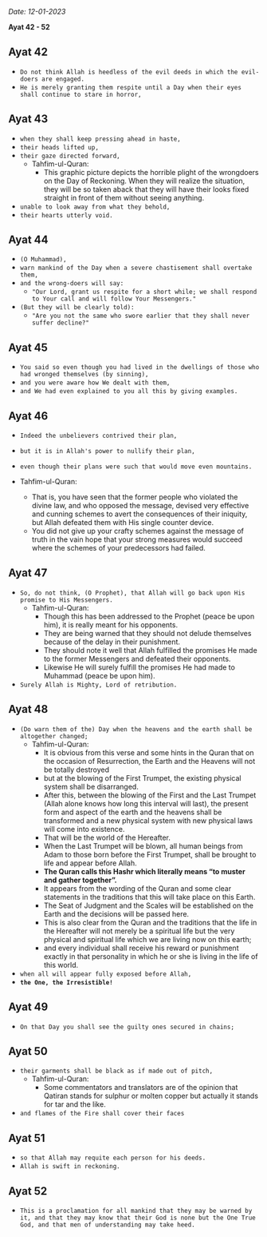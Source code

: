 *Date: 12-01-2023*

**Ayat 42 - 52**


## Ayat 42

- `Do not think Allah is heedless of the evil deeds in which the evil-doers are engaged.`
- `He is merely granting them respite until a Day when their eyes shall continue to stare in horror,`

## Ayat 43

- `when they shall keep pressing ahead in haste,`
- `their heads lifted up,`
- `their gaze directed forward,`
  - Tahfim-ul-Quran:
    - This graphic picture depicts the horrible plight of the wrongdoers on the Day of Reckoning. When they will realize the situation, they will be so taken aback that they will have their looks fixed straight in front of them without seeing anything.
- `unable to look away from what they behold,`
- `their hearts utterly void.`

## Ayat 44

- `(O Muhammad),`
- `warn mankind of the Day when a severe chastisement shall overtake them,`
- `and the wrong-doers will say:`
  - `"Our Lord, grant us respite for a short while; we shall respond to Your call and will follow Your Messengers."`
- `(But they will be clearly told):`
  - `"Are you not the same who swore earlier that they shall never suffer decline?"`

## Ayat 45

- `You said so even though you had lived in the dwellings of those who had wronged themselves (by sinning),`
- `and you were aware how We dealt with them,`
- `and We had even explained to you all this by giving examples.`

## Ayat 46

- `Indeed the unbelievers contrived their plan,`
- `but it is in Allah's power to nullify their plan,`
- `even though their plans were such that would move even mountains.`

- Tahfim-ul-Quran:
  - That is, you have seen that the former people who violated the divine law, and who opposed the message, devised very effective and cunning schemes to avert the consequences of their iniquity, but Allah defeated them with His single counter device.
  - You did not give up your crafty schemes against the message of truth in the vain hope that your strong measures would succeed where the schemes of your predecessors had failed.

## Ayat 47

- `So, do not think, (O Prophet), that Allah will go back upon His promise to His Messengers.`
  - Tahfim-ul-Quran:
    - Though this has been addressed to the Prophet (peace be upon him), it is really meant for his opponents.
    - They are being warned that they should not delude themselves because of the delay in their punishment.
    - They should note it well that Allah fulfilled the promises He made to the former Messengers and defeated their opponents. 
    - Likewise He will surely fulfill the promises He had made to Muhammad (peace be upon him).
- `Surely Allah is Mighty, Lord of retribution.`

## Ayat 48

- `(Do warn them of the) Day when the heavens and the earth shall be altogether changed;`
  - Tahfim-ul-Quran:
    - It is obvious from this verse and some hints in the Quran that on the occasion of Resurrection, the Earth and the Heavens will not be totally destroyed
    - but at the blowing of the First Trumpet, the existing physical system shall be disarranged.
    - After this, between the blowing of the First and the Last Trumpet (Allah alone knows how long this interval will last), the present form and aspect of the earth and the heavens shall be transformed and a new physical system with new physical laws will come into existence.
    - That will be the world of the Hereafter.
    - When the Last Trumpet will be blown, all human beings from Adam to those born before the First Trumpet, shall be brought to life and appear before Allah.
    - **The Quran calls this Hashr which literally means “to muster and gather together”.**
    - It appears from the wording of the Quran and some clear statements in the traditions that this will take place on this Earth.
    - The Seat of Judgment and the Scales will be established on the Earth and the decisions will be passed here.
    - This is also clear from the Quran and the traditions that the life in the Hereafter will not merely be a spiritual life but the very physical and spiritual life which we are living now on this earth;
    - and every individual shall receive his reward or punishment exactly in that personality in which he or she is living in the life of this world.
- `when all will appear fully exposed before Allah,`
- **`the One, the Irresistible!`**

## Ayat 49

- `On that Day you shall see the guilty ones secured in chains;`

## Ayat 50

- `their garments shall be black as if made out of pitch,`
  - Tahfim-ul-Quran:
    - Some commentators and translators are of the opinion that Qatiran stands for sulphur or molten copper but actually it stands for tar and the like.
- `and flames of the Fire shall cover their faces`

## Ayat 51

- `so that Allah may requite each person for his deeds.`
- `Allah is swift in reckoning.`

## Ayat 52

- `This is a proclamation for all mankind that they may be warned by it, and that they may know that their God is none but the One True God, and that men of understanding may take heed.`